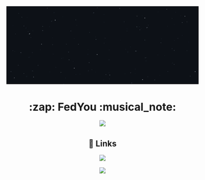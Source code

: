 <img src="./stars.png">
<h1 align="center">:zap: FedYou :musical_note: </h1>
<p align="center">
  <a href="">
   <img src="https://skillicons.dev/icons?i=js,html,css,nodejs" />
  </a>
</p>


<h2 align="center">🔗 Links</h1>
<p align="center">
<a href="https://instagram.com/fedyouu">
   <img src="https://img.shields.io/badge/Instagram-E4405F?style=for-the-badge&logo=instagram&logoColor=white" />
</a>
</p>
<p align="center">
<a href="https://github.com/StudiosYouBedrock/">
   <img src="https://img.shields.io/badge/StudiosYouBedrock-CD5600?style=for-the-badge&logo=github&logoColor=white" />
</a>
</p>

